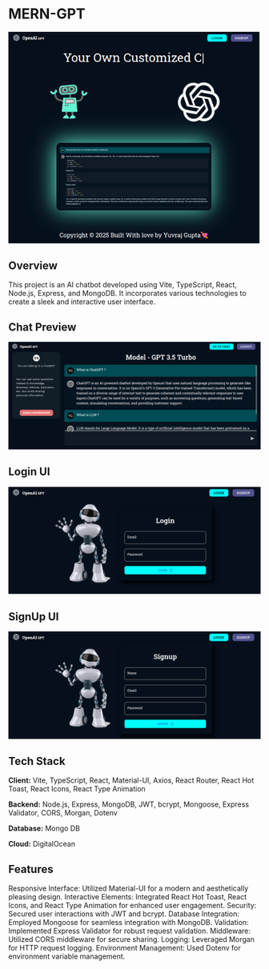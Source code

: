 # MERN-GPT

![home-ui.png](https://github.com/yuvrajgupta010/openai-gpt-frontend/blob/main/public/screenshots/home-ui.png?raw=true)

## Overview
This project is an AI chatbot developed using Vite, TypeScript, React, Node.js, Express, and MongoDB. It incorporates various technologies to create a sleek and interactive user interface.

## Chat Preview
  
![prompt.png](https://github.com/yuvrajgupta010/openai-gpt-frontend/blob/main/public/screenshots/promts.png?raw=true)

## Login UI
  
![login-ui.png](https://github.com/yuvrajgupta010/openai-gpt-frontend/blob/main/public/screenshots/login-ui.png?raw=true)

## SignUp UI
  
![signup-ui.png](https://github.com/yuvrajgupta010/openai-gpt-frontend/blob/main/public/screenshots/signup-ui.png?raw=true)

<!-- Add more screenshots and captions as needed -->
## Tech Stack

**Client:** Vite, TypeScript, React, Material-UI, Axios, React Router, React Hot Toast, React Icons, React Type Animation

**Backend:** Node.js, Express, MongoDB, JWT, bcrypt, Mongoose, Express Validator, CORS, Morgan, Dotenv

**Database:** Mongo DB

**Cloud:** DigitalOcean

## Features
Responsive Interface: Utilized Material-UI for a modern and aesthetically pleasing design.
Interactive Elements: Integrated React Hot Toast, React Icons, and React Type Animation for enhanced user engagement.
Security: Secured user interactions with JWT and bcrypt.
Database Integration: Employed Mongoose for seamless integration with MongoDB.
Validation: Implemented Express Validator for robust request validation.
Middleware: Utilized CORS middleware for secure sharing.
Logging: Leveraged Morgan for HTTP request logging.
Environment Management: Used Dotenv for environment variable management.
